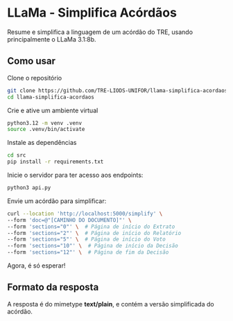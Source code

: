 # LLaMa - Simplifica Acórdãos

Resume e simplifica a linguagem de um acórdão do TRE, usando principalmente o LLaMa 3.1:8b.

## Como usar

Clone o repositório

```bash
git clone https://github.com/TRE-LIODS-UNIFOR/llama-simplifica-acordaos.git
cd llama-simplifica-acordaos
```

Crie e ative um ambiente virtual

```bash
python3.12 -m venv .venv
source .venv/bin/activate
```

Instale as dependências

```bash
cd src
pip install -r requirements.txt
```

Inicie o servidor para ter acesso aos endpoints:

```bash
python3 api.py
```

Envie um acórdão para simplificar:

```bash
curl --location 'http://localhost:5000/simplify' \
--form 'doc=@"[CAMINHO DO DOCUMENTO]"' \
--form 'sections="0"' \  # Página de início do Extrato
--form 'sections="2"' \  # Página de início do Relatório
--form 'sections="5"' \  # Página de início do Voto
--form 'sections="10"' \  # Página de início da Decisão
--form 'sections="12"' \  # Página de fim da Decisão
```

Agora, é só esperar!

## Formato da resposta

A resposta é do mimetype **text/plain**, e contém a versão simplificada do acórdão.
